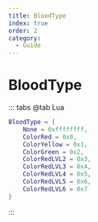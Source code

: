 ```yaml
---
title: BloodType
index: true
order: 2
category:
  - Guide
---
```


# BloodType
::: tabs
@tab Lua
```lua
BloodType = {
    None = 0xffffffff,
    ColorRed = 0x0,
    ColorYellow = 0x1,
    ColorGreen = 0x2,
    ColorRedLVL2 = 0x3,
    ColorRedLVL3 = 0x4,
    ColorRedLVL4 = 0x5,
    ColorRedLVL5 = 0x6,
    ColorRedLVL6 = 0x7
}
```
:::